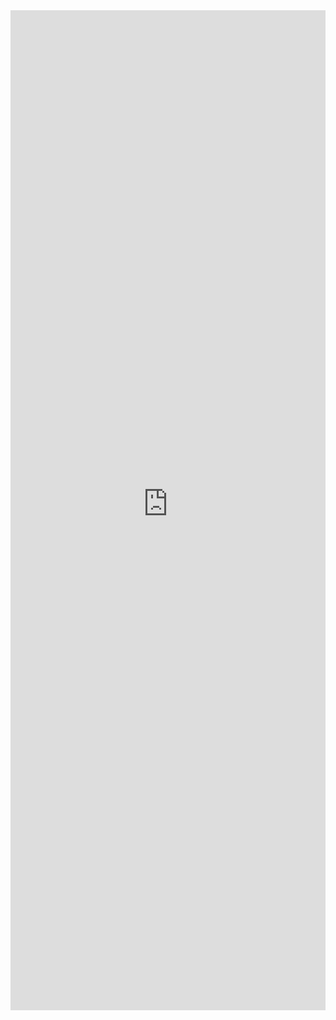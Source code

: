 <iframe 
    title='Panel Examples'
    src='https://fabricweb.z5.web.core.windows.net/pr-deploy-site/refs/heads/master/fabric-website-resources/dist/index.html#/examples/panel?docsExample=true'
    frameborder='no'
    height='1600'
    style='width: 100%;'
>